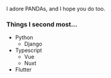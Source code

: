 I adore PANDAs, and I hope you do too.

### Things I second most...
- Python
  - Django
- Typescript
  - Vue
  - Nuxt
- Flutter  
